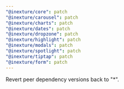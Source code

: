 ```yaml
---
"@inexture/core": patch
"@inexture/carousel": patch
"@inexture/charts": patch
"@inexture/dates": patch
"@inexture/dropzone": patch
"@inexture/highlight": patch
"@inexture/modals": patch
"@inexture/spotlight": patch
"@inexture/tiptap": patch
"@inexture/form": patch
---
```


Revert peer dependency versions back to "*".
